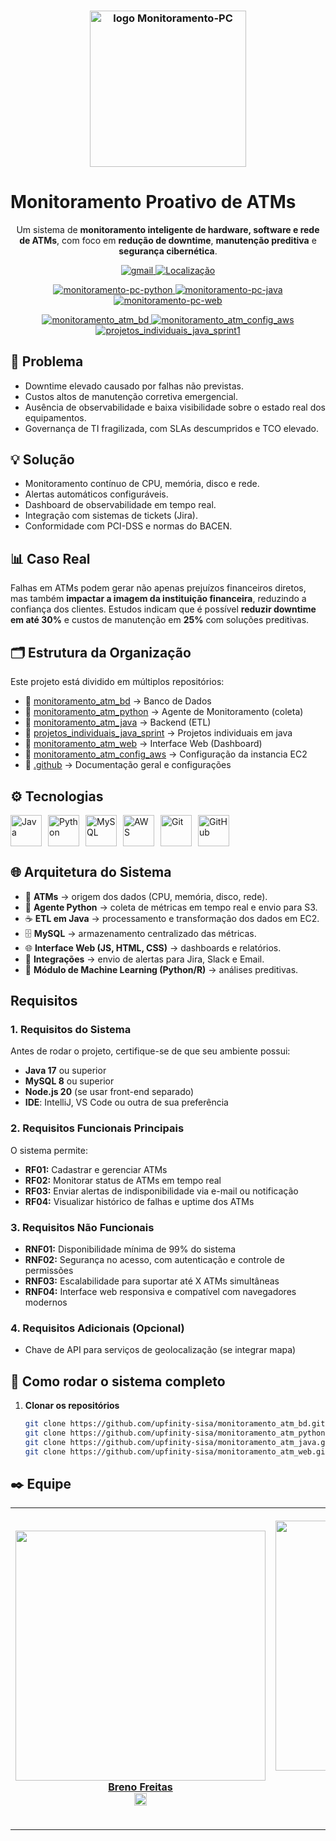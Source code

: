 <h3 align="center">
  <img src="../assets/logo_up.jpg" alt="logo Monitoramento-PC" width="250">
</h3>

# Monitoramento Proativo de ATMs
<p align="center">
  Um sistema de <b>monitoramento inteligente de hardware, software e rede de ATMs</b>, com foco em <b>redução de downtime</b>, <b>manutenção preditiva</b> e <b>segurança cibernética</b>.
</p>


<p align="center">
    <a href="mailto:Upfinity_ATM@sptech">
        <img 
            alt="gmail" 
            title="Link para enviar um email" 
            src="https://custom-icon-badges.demolab.com/badge/-Upfinity_ATM@sptech-red?style=for-the-badge&logo=mention&logoColor=white"
        />
    </a> 
     <a href="https://www.bing.com/maps?q=S%C3%A3o+Paulo&satid=id.sid%3Ac6cf2f6e-626c-4267-ae48-9e13ea74d2b9&FORM=KC2MAP&cp=-23.683231%7E-46.595678&lvl=10.7">
        <img 
           alt="Localização" 
            title="Localização São Paulo - BR" 
            src="https://custom-icon-badges.demolab.com/badge/S%C3%A3o%20Paulo-BR-green?style=for-the-badge&logo=location&logoColor=white"
        />
    </a>
</p>
<p align="center">
    <a href="https://github.com/upfinity-sisa/monitoramento_atm_python">
        <img 
            alt="monitoramento-pc-python" 
            title="Monitoramento PC Python" 
            src="https://custom-icon-badges.demolab.com/badge/Repositorio-extração de dados -blue?style=for-the-badge&logo=python&logoColor=white"
        />
    </a> 
    <a href="https://github.com/upfinity-sisa/monitoramento_atm_java">
        <img 
            alt="monitoramento-pc-java" 
            title="Monitoramento PC Java" 
            src="https://custom-icon-badges.demolab.com/badge/repositorio-etl-red?style=for-the-badge&logo=java&logoColor=white"
        />
    </a>
    <a href="https://github.com/upfinity-sisa/monitoramento_atm_web">
        <img 
            alt="monitoramento-pc-web" 
            title="Monitoramento PC Web" 
            src="https://custom-icon-badges.demolab.com/badge/repositorio-web-yellow?style=for-the-badge&logo=javascript&logoColor=white"
        />
    </a>
</p>


<p align="center">
    <a href="https://github.com/upfinity-sisa/monitoramento_atm_bd">
        <img 
            alt="monitoramento_atm_bd" 
            title="monitoramento_atm_bd" 
            src="https://custom-icon-badges.demolab.com/badge/Repositorio-banco de dados -green?style=for-the-badge&logo=mysql&logoColor=white"
        />
    </a> 
    <a href="https://github.com/upfinity-sisa/monitoramento_atm_config_aws">
        <img 
            alt="monitoramento_atm_config_aws" 
            title="monitoramento_atm_config_aws" 
            src="https://custom-icon-badges.demolab.com/badge/repositorio-aws -orange?style=for-the-badge&logo=aws&logoColor=white"
        />
    </a>
    <a href="https://github.com/upfinity-sisa/projetos_individuais_java_sprint1">
        <img 
            alt="projetos_individuais_java_sprint1" 
            title="projetos_individuais_java_sprint1" 
            src="https://custom-icon-badges.demolab.com/badge/repositorio-projetos java-black?style=for-the-badge&logo=java&logoColor=white"
        />
    </a>
</p>

## 🚨 Problema
- Downtime elevado causado por falhas não previstas.  
- Custos altos de manutenção corretiva emergencial.  
- Ausência de observabilidade e baixa visibilidade sobre o estado real dos equipamentos.  
- Governança de TI fragilizada, com SLAs descumpridos e TCO elevado.  


## 💡 Solução
- Monitoramento contínuo de CPU, memória, disco e rede.  
- Alertas automáticos configuráveis.  
- Dashboard de observabilidade em tempo real.  
- Integração com sistemas de tickets (Jira).  
- Conformidade com PCI-DSS e normas do BACEN.  


## 📊 Caso Real
Falhas em ATMs podem gerar não apenas prejuízos financeiros diretos, mas também **impactar a imagem da instituição financeira**, reduzindo a confiança dos clientes. Estudos indicam que é possível **reduzir downtime em até 30%** e custos de manutenção em **25%** com soluções preditivas.  


## 🗂️ Estrutura da Organização
Este projeto está dividido em múltiplos repositórios:  

- 📂 [monitoramento_atm_bd](../monitoramento_atm_bd) → Banco de Dados  
- 📂 [monitoramento_atm_python](../monitoramento_atm_python) → Agente de Monitoramento (coleta)  
- 📂 [monitoramento_atm_java](../monitoramento_atm_java) → Backend (ETL)  
- 📂 [projetos_individuais_java_sprint](../projetos_individuais_java_sprint) → Projetos individuais em java
- 📂 [monitoramento_atm_web](../monitoramento_atm_web) → Interface Web (Dashboard)  
- 📂 [monitoramento_atm_config_aws](../monitoramento_atm_config_aws) → Configuração da instancia EC2
- 📂 [.github](../.github) → Documentação geral e configurações  


## ⚙️ Tecnologias
<div style="display: flex; gap: 10px; flex-wrap: wrap;">
  <img src="https://cdn.jsdelivr.net/gh/devicons/devicon/icons/java/java-original.svg" title="Java" width="50px"/>
  <img src="https://cdn.jsdelivr.net/gh/devicons/devicon/icons/python/python-original.svg" title="Python" width="50px"/>
  <img src="https://cdn.jsdelivr.net/gh/devicons/devicon/icons/mysql/mysql-original.svg" title="MySQL" width="50px"/>
  <img src="../assets/aws-svgrepo-com.svg" title="AWS" width="50px"/>
  <img src="https://cdn.jsdelivr.net/gh/devicons/devicon/icons/git/git-original.svg" title="Git" width="50px"/>
  <img src="https://cdn.jsdelivr.net/gh/devicons/devicon/icons/github/github-original.svg" title="GitHub" width="50px"/>
</div>



## 🌐 Arquitetura do Sistema
<!-- <p align="center">
  <img src="assets/arquitetura.png" alt="Arquitetura do sistema" width="600">
</p> -->

- 🏧 **ATMs** → origem dos dados (CPU, memória, disco, rede).  
- 🐍 **Agente Python** → coleta de métricas em tempo real e envio para S3.  
- ☕ **ETL em Java** → processamento e transformação dos dados em EC2.  
- 🗄️ **MySQL** → armazenamento centralizado das métricas.  
- 🌐 **Interface Web (JS, HTML, CSS)** → dashboards e relatórios.  
- 📢 **Integrações** → envio de alertas para Jira, Slack e Email.  
- 🤖 **Módulo de Machine Learning (Python/R)** → análises preditivas.  

## Requisitos

### 1. Requisitos do Sistema
Antes de rodar o projeto, certifique-se de que seu ambiente possui:  
- **Java 17** ou superior  
- **MySQL 8** ou superior  
- **Node.js 20** (se usar front-end separado)  
- **IDE**: IntelliJ, VS Code ou outra de sua preferência  

### 2. Requisitos Funcionais Principais
O sistema permite:  
- **RF01:** Cadastrar e gerenciar ATMs  
- **RF02:** Monitorar status de ATMs em tempo real  
- **RF03:** Enviar alertas de indisponibilidade via e-mail ou notificação  
- **RF04:** Visualizar histórico de falhas e uptime dos ATMs  

### 3. Requisitos Não Funcionais
- **RNF01:** Disponibilidade mínima de 99% do sistema  
- **RNF02:** Segurança no acesso, com autenticação e controle de permissões  
- **RNF03:** Escalabilidade para suportar até X ATMs simultâneas  
- **RNF04:** Interface web responsiva e compatível com navegadores modernos  

### 4. Requisitos Adicionais (Opcional)
- Chave de API para serviços de geolocalização (se integrar mapa)  


## 🧩 Como rodar o sistema completo
1. **Clonar os repositórios**  
   ```bash
   git clone https://github.com/upfinity-sisa/monitoramento_atm_bd.git
   git clone https://github.com/upfinity-sisa/monitoramento_atm_python.git
   git clone https://github.com/upfinity-sisa/monitoramento_atm_java.git
   git clone https://github.com/upfinity-sisa/monitoramento_atm_web.git
## ✒️ Equipe

<table >

<td align="center" width="125px"><a  href= "https://github.com/brenokas"><img src="https://avatars.githubusercontent.com/u/50001019?v=4" border-radius="50%"; width="400px;"/><br/><b>Breno Freitas</b> </</a><br/> <a  href="https://github.com/brenokas" ><img  src="https://www.svgrepo.com/show/439171/github.svg"  width="20"/></a>
</td>

<td  align="center" width="125px"><a  href= "https://github.com/CatarinaGimenes" ><img src="https://avatars.githubusercontent.com/u/199615487?v=4"  border-radius="50%"; width="400px;"/><br/><b>Catarina Gimenes</b></</a><br/>  <sub ></br></br> <a  href="https://github.com/CatarinaGimenes" ><img  src="https://www.svgrepo.com/show/439171/github.svg"  width="20"/></a>
</td>

<td  align="center" width="125px"><a  href="https://github.com/Gabriel-Pereiraa" ><img src="https://avatars.githubusercontent.com/u/198849603?v=4" border-radius="50%"; width="400px;"/><br/><b>Gabriel Pereira</b></</a> </br><a  href="https://github.com/Gabriel-Pereiraa" ><img  src="https://www.svgrepo.com/show/439171/github.svg"  width="20"/></a>
</td>

<td  align="center" width="125px"><a  href="https://github.com/GiovannePDS7" ><img src="https://avatars.githubusercontent.com/u/80229358?v=4" border-radius="50%"; width="400px;"/><br/><b>Giovanne Pagano</b></</a></br><a  href="https://github.com/GiovannePDS7" ><img  src="https://www.svgrepo.com/show/439171/github.svg"  width="20"/></a>
</td>

<td  align="center" width="125px" ><a  href="https://github.com/gwenraldes" ><img src="https://avatars.githubusercontent.com/u/198761843?v=4" border-radius="50%"; width="400px;"/><br/><b>Gwen Raldes</b></</a><br /> </br><a  href="https://github.com/gwenraldes" ><img  src="https://www.svgrepo.com/show/439171/github.svg"  width="20"/></a>
</td>

<td  align="center" width="125px"><a  href="https://github.com/OmarDahbur" ><img src="https://github.com/account" border-radius="50%"; width="400px;"/><br/><b>Pedro Sakaue</b></</a><br /> <sub> Product Owner <br>&<br> Fullstack </sub> </br></br><a  href="https://github.com/OmarDahbur" ><img  src="https://www.svgrepo.com/show/439171/github.svg"  width="20"/></a>
</td>




